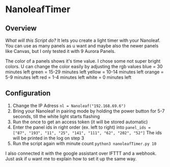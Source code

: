 # NanoleafTimer

## Overview

*What will this Script do?*
It lets you create a light timer with your Nanoleaf.
You can use as many panels as u want and maybe also the newer panels like Canvas, but I only tested it with 9 Aurora Panels.

The color of a panels shows it's time value.
I chose some not super bright colors.
U can change the color easily by adjusting the rgb values
blue =  30 minutes left
green = 15-29 minutes left
yellow = 10-14 minutes left
orange = 5-9 minutes left
red = 1-4 minutes left
white = 0 minutes left
 

## Configuration

1. Change the IP Adress `nl = Nanoleaf("192.168.69.6")`
2. Bring your Nanoleaf in pairing mode by holding the power button for 5-7 seconds, till the white light starts flashing
3. Run the once to get an access token  (it will be stored automatic)
4. Enter the panel ids in right order (ex. left to right) into `panel_ids = ["87", "193", "11", "25", "141", "111", "62", "202", "52"]`
   The ids will be printed in the log on step 3
5. Run the script again with minute count `python3 nanoleafTimer.py 10`


I also connected it with the google assistant over IFTTT and a webhook. Just ask if u want me to explain how to set it up the same way.